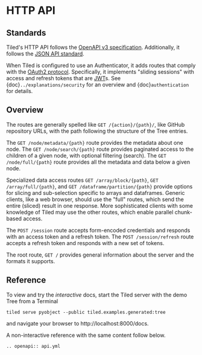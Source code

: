 # HTTP API

## Standards

Tiled's HTTP API follows the
[OpenAPI v3 specification](https://swagger.io/specification/).
Additionally, it follows the [JSON API standard](https://jsonapi.org/).

When Tiled is configured to use an Authenticator, it adds routes that
comply with the [OAuth2 protocol](https://oauth.net/2/). Specifically,
it implements "sliding sessions" with access and refresh tokens that are
[JWT](https://jwt.io/)s. See {doc}`../explanations/security` for an overview
and {doc}`authentication` for details.

## Overview

The routes are generally spelled like ``GET /{action}/{path}/``, like GitHub
repository URLs, with the path following the structure of the Tree
entries.

The ``GET /node/metadata/{path}`` route provides the metadata about one node.
The ``GET /node/search/{path}`` route provides paginated access to the children of
a given node, with optional filtering (search). The ``GET /node/full/{path}`` route
provides all the metadata and data below a given node.

Specialized data access routes ``GET /array/block/{path}``, ``GET /array/full/{path}``,
and ``GET /dataframe/partition/{path}`` provide options for slicing and sub-selection
specific to arrays and dataframes. Generic clients, like a web browser,
should use the "full" routes, which send the entire (sliced) result in one
response. More sophisticated clients with some knowledge of Tiled may use the
other routes, which enable parallel chunk-based access.

The ``POST /session`` route accepts form-encoded credentials and responds with
an access token and a refresh token. The ``POST /session/refresh`` route accepts a
refresh token and responds with a new set of tokens.

The root route, `GET /` provides general information about the server and the formats
it supports.

## Reference

To view and try the *interactive* docs, start the Tiled server with the demo
Tree from a Terminal

```
tiled serve pyobject --public tiled.examples.generated:tree
```

and navigate your browser to http://localhost:8000/docs.

A non-interactive reference with the same content follow below.

```{eval-rst}
.. openapi:: api.yml
```
